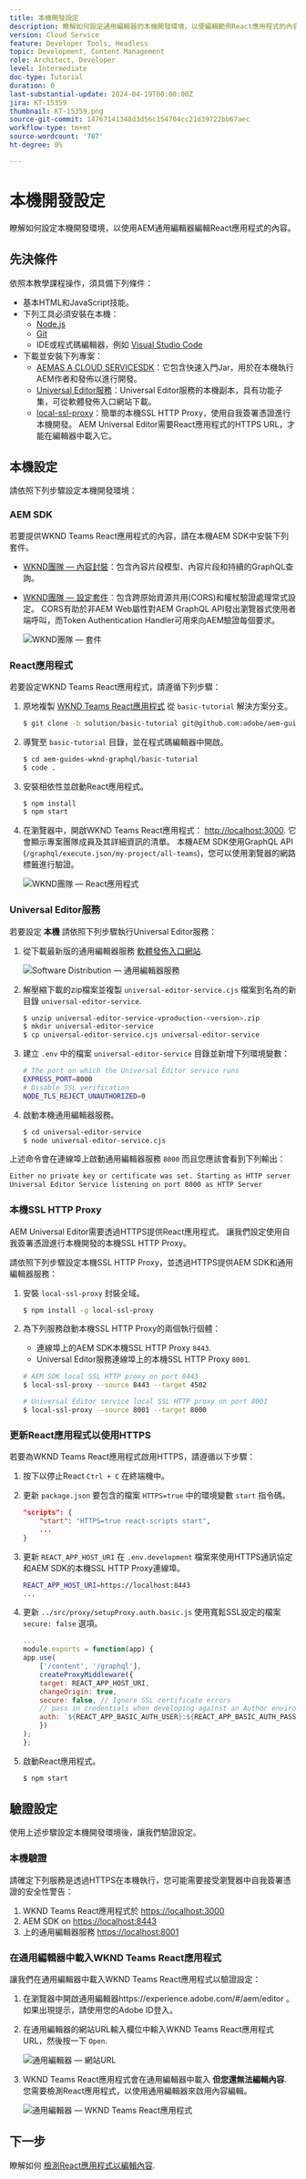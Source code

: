 ```yaml
---
title: 本機開發設定
description: 瞭解如何設定通用編輯器的本機開發環境，以便編輯範例React應用程式的內容。
version: Cloud Service
feature: Developer Tools, Headless
topic: Development, Content Management
role: Architect, Developer
level: Intermediate
doc-type: Tutorial
duration: 0
last-substantial-update: 2024-04-19T00:00:00Z
jira: KT-15359
thumbnail: KT-15359.png
source-git-commit: 14767141348d3d56c154704cc21d39722bb67aec
workflow-type: tm+mt
source-wordcount: '787'
ht-degree: 0%

---
```



# 本機開發設定

瞭解如何設定本機開發環境，以使用AEM通用編輯器編輯React應用程式的內容。

## 先決條件

依照本教學課程操作，須具備下列條件：

- 基本HTML和JavaScript技能。
- 下列工具必須安裝在本機：
   - [Node.js](https://nodejs.org/en/download/)
   - [Git](https://git-scm.com/downloads)
   - IDE或程式碼編輯器，例如 [Visual Studio Code](https://code.visualstudio.com/)
- 下載並安裝下列專案：
   - [AEMAS A CLOUD SERVICESDK](https://experienceleague.adobe.com/en/docs/experience-manager-learn/cloud-service/local-development-environment-set-up/aem-runtime#download-the-aem-as-a-cloud-service-sdk)：它包含快速入門Jar，用於在本機執行AEM作者和發佈以進行開發。
   - [Universal Editor服務](https://experienceleague.adobe.com/en/docs/experience-cloud/software-distribution/home)：Universal Editor服務的本機副本，具有功能子集，可從軟體發佈入口網站下載。
   - [local-ssl-proxy](https://www.npmjs.com/package/local-ssl-proxy#local-ssl-proxy)：簡單的本機SSL HTTP Proxy，使用自我簽署憑證進行本機開發。 AEM Universal Editor需要React應用程式的HTTPS URL，才能在編輯器中載入它。

## 本機設定

請依照下列步驟設定本機開發環境：

### AEM SDK

若要提供WKND Teams React應用程式的內容，請在本機AEM SDK中安裝下列套件。

- [WKND團隊 — 內容封裝](./assets/basic-tutorial-solution.content.zip)：包含內容片段模型、內容片段和持續的GraphQL查詢。
- [WKND團隊 — 設定套件](./assets/basic-tutorial-solution.ui.config.zip)：包含跨原始資源共用(CORS)和權杖驗證處理常式設定。 CORS有助於非AEM Web屬性對AEM GraphQL API發出瀏覽器式使用者端呼叫，而Token Authentication Handler可用來向AEM驗證每個要求。

  ![WKND團隊 — 套件](./assets/wknd-teams-packages.png)

### React應用程式

若要設定WKND Teams React應用程式，請遵循下列步驟：

1. 原地複製 [WKND Teams React應用程式](https://github.com/adobe/aem-guides-wknd-graphql/tree/solution/basic-tutorial) 從 `basic-tutorial` 解決方案分支。

   ```bash
   $ git clone -b solution/basic-tutorial git@github.com:adobe/aem-guides-wknd-graphql.git
   ```

1. 導覽至 `basic-tutorial` 目錄，並在程式碼編輯器中開啟。

   ```bash
   $ cd aem-guides-wknd-graphql/basic-tutorial
   $ code .
   ```

1. 安裝相依性並啟動React應用程式。

   ```bash
   $ npm install
   $ npm start
   ```

1. 在瀏覽器中，開啟WKND Teams React應用程式： [http://localhost:3000](http://localhost:3000). 它會顯示專案團隊成員及其詳細資訊的清單。 本機AEM SDK使用GraphQL API (`/graphql/execute.json/my-project/all-teams`)，您可以使用瀏覽器的網路標籤進行驗證。

   ![WKND團隊 — React應用程式](./assets/wknd-teams-react-app.png)

### Universal Editor服務

若要設定 **本機** 請依照下列步驟執行Universal Editor服務：

1. 從下載最新版的通用編輯器服務 [軟體發佈入口網站](https://experience.adobe.com/downloads).

   ![Software Distribution — 通用編輯器服務](./assets/universal-editor-service.png)

1. 解壓縮下載的zip檔案並複製 `universal-editor-service.cjs` 檔案到名為的新目錄 `universal-editor-service`.

   ```bash
   $ unzip universal-editor-service-vproduction-<version>.zip
   $ mkdir universal-editor-service
   $ cp universal-editor-service.cjs universal-editor-service
   ```

1. 建立 `.env` 中的檔案 `universal-editor-service` 目錄並新增下列環境變數：

   ```bash
   # The port on which the Universal Editor service runs
   EXPRESS_PORT=8000
   # Disable SSL verification
   NODE_TLS_REJECT_UNAUTHORIZED=0
   ```

1. 啟動本機通用編輯器服務。

   ```bash
   $ cd universal-editor-service
   $ node universal-editor-service.cjs
   ```

上述命令會在連線埠上啟動通用編輯器服務 `8000` 而且您應該會看到下列輸出：

```bash
Either no private key or certificate was set. Starting as HTTP server
Universal Editor Service listening on port 8000 as HTTP Server
```

### 本機SSL HTTP Proxy

AEM Universal Editor需要透過HTTPS提供React應用程式。 讓我們設定使用自我簽署憑證進行本機開發的本機SSL HTTP Proxy。

請依照下列步驟設定本機SSL HTTP Proxy，並透過HTTPS提供AEM SDK和通用編輯器服務：

1. 安裝 `local-ssl-proxy` 封裝全域。

   ```bash
   $ npm install -g local-ssl-proxy
   ```

1. 為下列服務啟動本機SSL HTTP Proxy的兩個執行個體：

   - 連線埠上的AEM SDK本機SSL HTTP Proxy `8443`.
   - Universal Editor服務連線埠上的本機SSL HTTP Proxy `8001`.

   ```bash
   # AEM SDK local SSL HTTP proxy on port 8443
   $ local-ssl-proxy --source 8443 --target 4502
   
   # Universal Editor service local SSL HTTP proxy on port 8001
   $ local-ssl-proxy --source 8001 --target 8000
   ```

### 更新React應用程式以使用HTTPS

若要為WKND Teams React應用程式啟用HTTPS，請遵循以下步驟：

1. 按下以停止React `Ctrl + C` 在終端機中。
1. 更新 `package.json` 要包含的檔案 `HTTPS=true` 中的環境變數 `start` 指令碼。

   ```json
   "scripts": {
       "start": "HTTPS=true react-scripts start",
       ...
   }
   ```

1. 更新 `REACT_APP_HOST_URI` 在 `.env.development` 檔案來使用HTTPS通訊協定和AEM SDK的本機SSL HTTP Proxy連線埠。

   ```bash
   REACT_APP_HOST_URI=https://localhost:8443
   ...
   ```

1. 更新 `../src/proxy/setupProxy.auth.basic.js` 使用寬鬆SSL設定的檔案 `secure: false` 選項。

   ```javascript
   ...
   module.exports = function(app) {
   app.use(
       ['/content', '/graphql'],
       createProxyMiddleware({
       target: REACT_APP_HOST_URI,
       changeOrigin: true,
       secure: false, // Ignore SSL certificate errors
       // pass in credentials when developing against an Author environment
       auth: `${REACT_APP_BASIC_AUTH_USER}:${REACT_APP_BASIC_AUTH_PASS}`
       })
   );
   };
   ```

1. 啟動React應用程式。

   ```bash
   $ npm start
   ```

## 驗證設定

使用上述步驟設定本機開發環境後，讓我們驗證設定。

### 本機驗證

請確定下列服務是透過HTTPS在本機執行，您可能需要接受瀏覽器中自我簽署憑證的安全性警告：

1. WKND Teams React應用程式於 [https://localhost:3000](https://localhost:3000)
1. AEM SDK on [https://localhost:8443](https://localhost:8443)
1. 上的通用編輯器服務 [https://localhost:8001](https://localhost:8001)

### 在通用編輯器中載入WKND Teams React應用程式

讓我們在通用編輯器中載入WKND Teams React應用程式以驗證設定：

1. 在瀏覽器中開啟通用編輯器https://experience.adobe.com/#/aem/editor 。 如果出現提示，請使用您的Adobe ID登入。

1. 在通用編輯器的網站URL輸入欄位中輸入WKND Teams React應用程式URL，然後按一下 `Open`.

   ![通用編輯器 — 網站URL](./assets/universal-editor-site-url.png)

1. WKND Teams React應用程式會在通用編輯器中載入 **但您還無法編輯內容**. 您需要檢測React應用程式，以使用通用編輯器來啟用內容編輯。

   ![通用編輯器 — WKND Teams React應用程式](./assets/universal-editor-wknd-teams.png)


## 下一步

瞭解如何 [檢測React應用程式以編輯內容](./instrument-to-edit-content.md).
